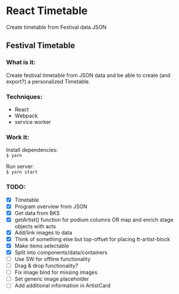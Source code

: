 # React Timetable
Create timetable from Festival data JSON

## Festival Timetable

### What is it:
Create festival timetable from JSON data and be able to create (and export?) a personalized Timetable.

### Techniques:
- React
- Webpack
- service worker

### Work it:
Install dependencies:  
`$ yarn`  

Run server:  
`$ yarn start`

### TODO:

- [x] Timetable
- [x] Program overview from JSON
- [x] Get data from BKS
- [x] getArtist() function for podium columns OR map and enrich stage objects with acts
- [x] Add/link images to data
- [x] Think of something else but top-offset for placing tt-artist-block
- [x] Make items selectable
- [x] Split into components/data/containers
- [ ] Use SW for offline functionality
- [ ] Drag & drop functionality?
- [ ] Fix image bind for missing images
- [ ] Set generic image placeholder
- [ ] Add additional information in ArtistCard 
